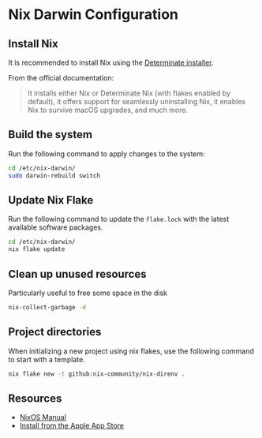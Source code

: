 # Nix Darwin Configuration


## Install Nix

It is recommended to install Nix using the [Determinate installer](https://github.com/DeterminateSystems/nix-installer?tab=readme-ov-file#determinate-nix-installer).

From the official documentation:

> It installs either Nix or Determinate Nix (with flakes enabled by default), it offers support for seamlessly uninstalling Nix, it enables Nix to survive macOS upgrades, and much more.


## Build the system

Run the following command to apply changes to the system:

```sh
cd /etc/nix-darwin/
sudo darwin-rebuild switch
```

## Update Nix Flake

Run the following command to update the `flake.lock` with the latest available software packages.

```sh
cd /etc/nix-darwin/
nix flake update
```

## Clean up unused resources

Particularly useful to free some space in the disk

```sh
nix-collect-garbage -d
```

## Project directories

When initializing a new project using nix flakes, use the following command to start with a template.

```sh
nix flake new -t github:nix-community/nix-direnv .
```

## Resources

- [NixOS Manual](https://nixos.org/manual/nixos/stable)
- [Install from the Apple App Store](https://github.com/mas-cli/mas)
